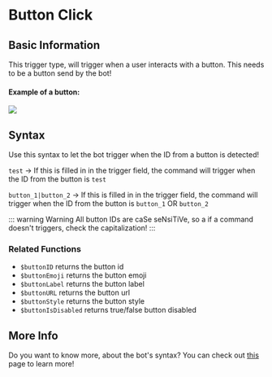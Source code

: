 # Button Click

## Basic Information
This trigger type, will trigger when a user interacts with a button. This needs to be a button send by the bot! 

#### Example of a button:

![](https://media.discordapp.net/attachments/772051120368910371/880527140817367070/first-button.gif)



## Syntax
Use this syntax to let the bot trigger when the ID from a button is detected!

`test` -> If this is filled in in the trigger field, the command will trigger when the ID from the button is `test`


`button_1|button_2` -> If this is filled in in the trigger field, the command will trigger when the ID from the button is `button_1` OR `button_2`


::: warning Warning
All button IDs are caSe seNsiTiVe, so a if a command doesn't triggers, check the capitalization!
:::

### Related Functions
* `$buttonID` returns the button id
* `$buttonEmoji` returns the button emoji
* `$buttonLabel` returns the button label
* `$buttonURL` returns the button url
* `$buttonStyle` returns the button style
* `$buttonIsDisabled` returns true/false button disabled

## More Info

Do you want to know more, about the bot's syntax? You can check out [this](../../guide/syntax.md) page to learn more!
